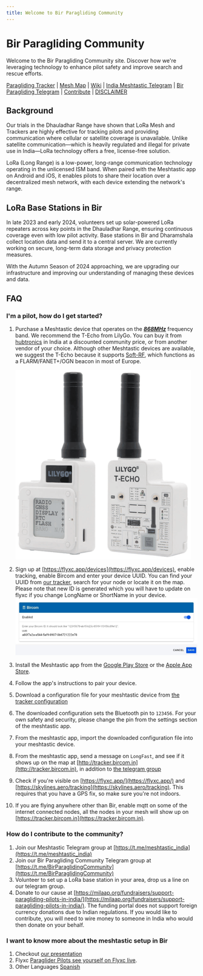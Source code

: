 ```yaml
---
title: Welcome to Bir Paragliding Community
---
```


# Bir Paragliding Community

Welcome to the Bir Paragliding Community site. Discover how we're leveraging technology to enhance pilot safety and
improve search and rescue efforts.

[Paragliding Tracker](https://tracker.bircom.in/) | [Mesh Map](https://paraguide.in/meshmap) | [Wiki](https://bir.localmesh.org/) | [India Meshtastic Telegram](https://t.me/meshtastic_india) | [Bir Paragliding Telegram](https://t.me/meshtastic_india) | [Contribute](https://milaap.org/fundraisers/support-paragliding-pilots-in-india/) | [DISCLAIMER](https://bircom.in/DISCLAIMER.html)

## Background

Our trials in the Dhauladhar Range have shown that LoRa Mesh and Trackers are highly effective for tracking pilots and
providing communication where cellular or satellite coverage is unavailable. Unlike satellite communication—which is
heavily regulated and illegal for private use in India—LoRa technology offers a free, license-free solution.

LoRa (Long Range) is a low-power, long-range communication technology operating in the unlicensed ISM band. When paired
with the Meshtastic app on Android and iOS, it enables pilots to share their location over a decentralized mesh network,
with each device extending the network's range.

## LoRa Base Stations in Bir

In late 2023 and early 2024, volunteers set up solar-powered LoRa repeaters across key points in the Dhauladhar Range,
ensuring continuous coverage even with low pilot activity. Base stations in Bir and Dharamshala collect location data
and send it to a central server. We are currently working on secure, long-term data storage and privacy protection
measures.

With the Autumn Season of 2024 approaching, we are upgrading our infrastructure and improving our understanding of
managing these devices and data.

## FAQ

### I'm a pilot, how do I get started?

  1. Purchase a Meshtastic device that operates on the **_<ins>868MHz</ins>_** frequency band. We recommend the
     T-Echo from LilyGo. You can buy it from [hubtronics](https://docs.google.com/spreadsheets/d/10p-snL0-lxky0taJKvxZBNUQqcaO5LD9qC_WaZeRUKY/edit?gid=1208512175#gid=1208512175) in India at a discounted community price, or from another
     vendor of your choice. Although other Meshtastic devices are available, we suggest the T-Echo because it supports
     [Soft-RF](https://github.com/lyusupov/SoftRF), which functions as a FLARM/FANET+/OGN beacon in most of Europe.

     ![](images/t-echo.png 'LilyGo T-Echo')

  2. Sign up at [https://flyxc.app/devices](https://flyxc.app/devices), enable tracking, enable Bircom and enter your device UUID. You can find your UUID from [our tracker](https://tracker.bircom.in), search for your node or locate it on the map. Please note that new ID is generated which you will have to update on flyxc if you change LongName or ShortName in your device.
     ![](images/flyxc-config.jpg 'Flyxc Setup')
  4. Install the Meshtastic app from
     the [Google Play Store](https://play.google.com/store/apps/details?id=com.geeksville.mesh&referrer=utm_source=downloads-page)
     or the [Apple App Store](https://itunes.apple.com/WebObjects/MZStore.woa/wa/viewSoftware?id=1586432531).

  5. Follow the app's instructions to pair your device.
  6. Download a configuration file for your meshtastic device from [the tracker configuration](http://tracker.bircom.in/?configure)
  7. The downloaded configuration sets the Bluetooth pin to `123456`. For your own safety and security, please change
     the pin from the settings section of the meshtastic app.
  8. From the meshtastic app, import the downloaded configuration file into your meshtastic device.
  9. From the meshtastic app, send a message on `LongFast`, and see if it shows up on the map
     at [http://tracker.bircom.in](http://tracker.bircom.in), in addition to [the telegram group](https://t.me/meshtastic_india/22)
  10. Check if you're visible on [https://flyxc.app/](https://flyxc.app/) and [https://skylines.aero/tracking](https://skylines.aero/tracking). This requires that you have a GPS fix, so make sure you're not indoors.
  11. If you are flying anywhere other than Bir, enable mqtt on some of the internet connected nodes, all the nodes in your mesh will show up on [https://tracker.bircom.in](https://tracker.bircom.in).

### How do I contribute to the community?

  1. Join our Meshtastic Telegram group at [https://t.me/meshtastic_india](https://t.me/meshtastic_india)
  2. Join our Bir Paragliding Community Telegram group at [https://t.me/BirParaglidingCommunity](https://t.me/BirParaglidingCommunity)
  3. Volunteer to set up a LoRa base station in your area, drop us a line on our telegram group.
  4. Donate to our cause at [https://milaap.org/fundraisers/support-paragliding-pilots-in-india/](https://milaap.org/fundraisers/support-paragliding-pilots-in-india/). The funding portal does not support foreign currency donations due to Indian regulations. If you would like to contribute, you will need to wire money to someone in India who would then donate on your behalf.

### I want to know more about the meshtastic setup in Bir

  1. Checkout [our presentation](https://bit.ly/MeshtasticBir)
  2. Flyxc [Paraglider Pilots see yourself on Flyxc live](https://www.facebook.com/flyxcapp/posts/pfbid025uurSJCqifq2B89vPyzr3DhV7xVSW4ButwDJt7vm9yS16tb32GSDxMgiY3M21C4il).
  3. Other Languages [Spanish](https://bircom-in.translate.goog/?_x_tr_sl=auto&_x_tr_tl=es)
